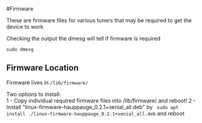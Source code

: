 #Firmware

These are firmware files for various tuners that may be required to get the device to work

Checking the output the dmesg will tell if firmware is required
```
sudo dmesg
```

## Firmware Location
Firmware lives in ```/lib/firmware/```<br>

Two options to install:<br>
1 - Copy individual required firmware files into /lib/firmware/ and reboot! 
2 - Install "linux-firmware-hauppauge_0.2.1+xenial_all.deb"  by ``` sudo apt install ./linux-firmware-hauppauge_0.2.1+xenial_all.deb``` and reboot